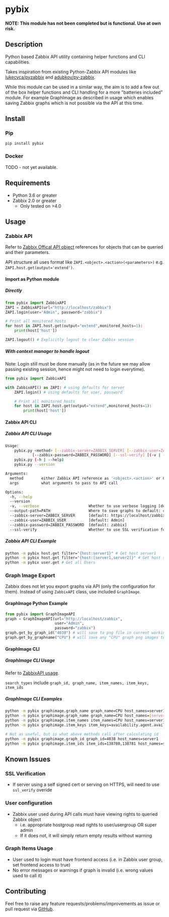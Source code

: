 # pybix

**NOTE: This module has not been completed but is functional. Use at own risk.**

## Description

Python based Zabbix API utility containing helper functions and CLI capabilities.

Takes inspiration from existing Python-Zabbix API modules like [lukecyca/pyzabbix](https://github.com/lukecyca/pyzabbix) and [adubkov/py-zabbix](https://github.com/adubkov/py-zabbix).

While this module can be used in a similar way, the aim is to add a few out of the box helper functions and CLI handling for a more "batteries included" module. For example GraphImage as described in usage which enables saving Zabbix graphs which is not possible via the API at this time.

## Install

### Pip

```
pip install pybix
```

### Docker

TODO - not yet available.

## Requirements

* Python 3.6 or greater
* Zabbix 2.0 or greater
  * Only tested on >4.0

## Usage

### Zabbix API

Refer to [Zabbix Offical API object](https://www.zabbix.com/documentation/4.2/manual/api/reference) references for objects that can be queried and their parameters.

API structure all uses format like `ZAPI.<object>.<action>(<parameters>)` e.g. `ZAPI.host.get(output='extend')`.

#### Import as Python module

##### Directly

```python
from pybix import ZabbixAPI
ZAPI = ZabbixAPI(url="http://localhost/zabbix")
ZAPI.login(user="Admin", password="zabbix")

# Print all monitored hosts
for host in ZAPI.host.get(output="extend",monitored_hosts=1):
    print(host['host'])

ZAPI.logout() # Explicitly logout to clear Zabbix session
```

##### With context manager to handle logout

Note: Login still must be done manually (as in the future we may allow passing existing session, hence might not need to login everytime).

```python
from pybix import ZabbixAPI

with ZabbixAPI() as ZAPI: # using defaults for server
    ZAPI.login() # using defaults for user, password

    # Print all monitored hosts
    for host in ZAPI.host.get(output="extend",monitored_hosts=1):
        print(host['host'])
```

#### Zabbix API CLI

##### Zabbix API CLI Usage

```bash
Usage:
    pybix.py <method> [--zabbix-server=ZABBIX_SERVER] [--zabbix-user=ZABBIX_USER]
            [--zabbix-password=ZABBIX_PASSWORD] [--ssl-verify] [(-v | --verbose)] [<args> ...]
    pybix.py (-h | --help)
    pybix.py --version

Arguments:
  method        either Zabbix API reference as '<object>.<action>' or GraphImage API as 'graphimage.<search_type>' (e.g. 'host.get' or 'graphimage.graph_id')
  args          what arguments to pass to API call

Options:
  -h, --help
  --version
  -v, --verbose                      Whether to use verbose logging [default: False]
  --output-path=PATH                 Where to save graphs to default: cwd
  --zabbix-server=ZABBIX_SERVER      [default: https://localhost/zabbix]
  --zabbix-user=ZABBIX_USER          [default: Admin]
  --zabbix-password=ZABBIX_PASSWORD  [default: zabbix]
  --ssl-verify                       Whether to use SSL verification for API [default: True]
```

##### Zabbix API CLI Example

```bash
python -m pybix host.get filter="{host:server1}" # Get host server1
python -m pybix host.get filter="{host:[server1,server2]}" # Get host server1 and server2
python -m pybix user.get # Get all Users
```

### Graph Image Export

Zabbix does not let you export graphs via API (only the configuration for them). Instead of using `ZabbixAPI` class, use included `GraphImage`.

#### GraphImage Python Example

```python
from pybix import GraphImageAPI
graph = GraphImageAPI(url="http://localhost/zabbix",
                      user="Admin",
                      password="zabbix")
graph.get_by_graph_id("4038") # will save to png file in current working directory
graph.get_by_graphname("CPU") # will save any "CPU" graph png images to file in current working directory
```

#### GraphImage CLI

##### GraphImage CLI Usage

Refer to [ZabbixAPI usage](#####zabbix-api-cli-usage).

`search_types` include `graph_id, graph_name, item_names, item_keys, item_ids`

##### GraphImage CLI Examples

```bash
python -m pybix graphimage.graph_name graph_name=CPU host_names=server1
python -m pybix graphimage.graph_name graph_name=CPU host_names=[server1,server2]
python -m pybix graphimage.item_names item_names=CPU host_names=server1
python -m pybix graphimage.item_keys item_keys=availability.agent.available host_names=server1

# Not as useful, but is what above methods call after calculating id
python -m pybix graphimage.graph_id graph_id=4038 host_names=server1
python -m pybix graphimage.item_ids item_ids=138780,138781 host_names=server1
```

## Known Issues

### SSL Verification

* If server using a self signed cert or serving on HTTPS, will need to use `ssl_verify` overide

### User configuration

* Zabbix user used during API calls must have viewing rights to queried Zabbix object
  * i.e. appropriate hostgroup read rights to user/usergroup OR super admin
  * If it does not, it will simply return empty results without warning

### Graph Items Usage

* User used to login must have frontend access (i.e. in Zabbix user group, set frontend access to true)
* No error messages or warnings if graph is invalid (i.e. wrong values used to call it)

## Contributing

Feel free to raise any feature requests/problems/improvements as issue or pull request via [GitHub](https://github.com/mattykay/pybix).
